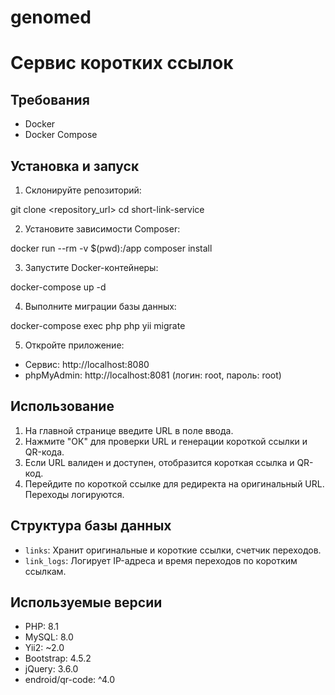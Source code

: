 # genomed

# Сервис коротких ссылок

## Требования
- Docker
- Docker Compose

## Установка и запуск
1. Склонируйте репозиторий:

git clone <repository_url> cd short-link-service


2. Установите зависимости Composer:

docker run --rm -v $(pwd):/app composer install


3. Запустите Docker-контейнеры:

docker-compose up -d


4. Выполните миграции базы данных:

docker-compose exec php php yii migrate


5. Откройте приложение:
- Сервис: http://localhost:8080
- phpMyAdmin: http://localhost:8081 (логин: root, пароль: root)

## Использование
1. На главной странице введите URL в поле ввода.
2. Нажмите "ОК" для проверки URL и генерации короткой ссылки и QR-кода.
3. Если URL валиден и доступен, отобразится короткая ссылка и QR-код.
4. Перейдите по короткой ссылке для редиректа на оригинальный URL. Переходы логируются.

## Структура базы данных
- `links`: Хранит оригинальные и короткие ссылки, счетчик переходов.
- `link_logs`: Логирует IP-адреса и время переходов по коротким ссылкам.

## Используемые версии
- PHP: 8.1
- MySQL: 8.0
- Yii2: ~2.0
- Bootstrap: 4.5.2
- jQuery: 3.6.0
- endroid/qr-code: ^4.0
